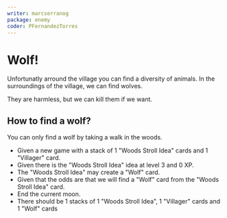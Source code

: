 ```yaml
---
writer: marcserranog
package: enemy
coder: PFernandezTorres
---
```


# Wolf!

Unfortunatly arround the village you can find
a diversity of animals.
In the surroundings of the village, 
we can find wolves.

They are harmless, but we can kill them if we want.

## How to find a wolf?

You can only find a wolf by taking a walk in the woods.
 * Given a new game with a stack of 1 "Woods Stroll Idea" cards and 1 "Villager" card.
 * Given there is the "Woods Stroll Idea" idea at level 3 and 0 XP.
 * The "Woods Stroll Idea" may create a "Wolf" card.
 * Given that the odds are that we will find a "Wolf" card from the "Woods Stroll Idea" card.
 * End the current moon.
 * There should be 1 stacks of 1 "Woods Stroll Idea", 1 "Villager" cards and 1 "Wolf" cards

 

